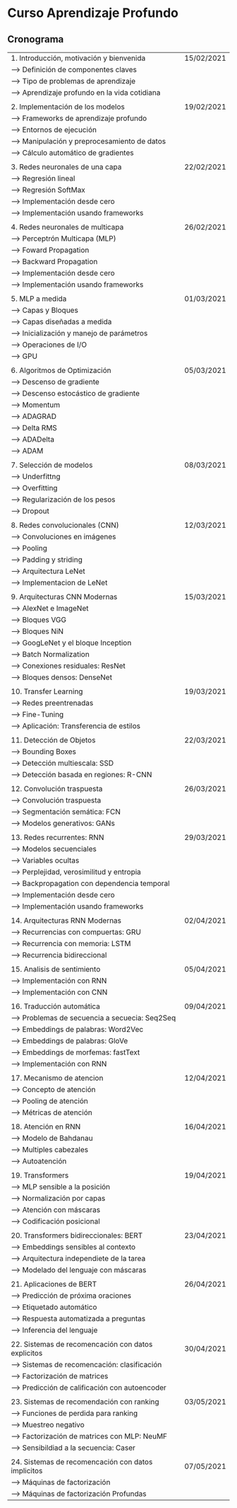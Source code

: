 # Curso Aprendizaje Profundo
## Cronograma

| |  |
|---|---|
|1. Introducción, motivación y bienvenida |15/02/2021|
| --> Definición de componentes claves| |
| --> Tipo de problemas de aprendizaje| |
| --> Aprendizaje profundo en la vida cotidiana| |
|||
|2. Implementación de los modelos |19/02/2021|
| --> Frameworks de aprendizaje profundo||
| --> Entornos de ejecución||
| --> Manipulación y preprocesamiento de datos||
| --> Cálculo automático de gradientes||
|||
|3. Redes neuronales de una capa|22/02/2021|
| --> Regresión lineal||
| --> Regresión SoftMax||
| --> Implementación desde cero||
| --> Implementación usando frameworks||
|||
|4. Redes neuronales de multicapa|26/02/2021|
| --> Perceptrón Multicapa (MLP)||
| --> Foward Propagation||
| --> Backward Propagation||
| --> Implementación desde cero||
| --> Implementación usando frameworks||
|||
|5. MLP a medida|01/03/2021|
| --> Capas y Bloques||
| --> Capas diseñadas a medida||
| --> Inicialización y manejo de parámetros||
| --> Operaciones de I/O||
| --> GPU||
|||
|6. Algoritmos de Optimización|05/03/2021|
| --> Descenso de gradiente||
| --> Descenso estocástico de gradiente||
| --> Momentum||
| --> ADAGRAD||
| --> Delta RMS||
| --> ADADelta||
| --> ADAM||
|||
|7. Selección de modelos|08/03/2021|
| --> Underfittng||
| --> Overfitting||
| --> Regularización de los pesos||
| --> Dropout||
|||
|8. Redes convolucionales (CNN)|12/03/2021|
| --> Convoluciones en imágenes||
| --> Pooling||
| --> Padding y striding||
| --> Arquitectura LeNet||
| --> Implementacion de LeNet||
|||
|9. Arquitecturas CNN Modernas|15/03/2021|
| --> AlexNet e ImageNet||
| --> Bloques VGG||
| --> Bloques NiN||
| --> GoogLeNet y el bloque Inception||
| --> Batch Normalization||
| --> Conexiones residuales: ResNet||
| --> Bloques densos: DenseNet||
|||
|10. Transfer Learning|19/03/2021|
| --> Redes preentrenadas||
| --> Fine-Tuning||
| --> Aplicación: Transferencia de estilos||
|||
|11. Detección de Objetos|22/03/2021|
| --> Bounding Boxes||
| --> Detección multiescala: SSD||
| --> Detección basada en regiones: R-CNN||
|||
|12. Convolución traspuesta|26/03/2021| <-- Revisar nombre!
| --> Convolución traspuesta||
| --> Segmentación semática: FCN||
| --> Modelos generativos: GANs||
|||
|13. Redes recurrentes: RNN|29/03/2021|
| --> Modelos secuenciales||
| --> Variables ocultas||
| --> Perplejidad, verosimilitud y entropia||
| --> Backpropagation con dependencia temporal||
| --> Implementación desde cero||
| --> Implementación usando frameworks||
|||
|14. Arquitecturas RNN Modernas|02/04/2021|
| --> Recurrencias con compuertas: GRU||
| --> Recurrencia con memoria: LSTM||
| --> Recurrencia bidireccional||
|||
|15. Analisis de sentimiento|05/04/2021|
| --> Implementación con RNN||
| --> Implementación con CNN||
|||
|16. Traducción automática|09/04/2021|
| --> Problemas de secuencia a secuecia: Seq2Seq||
| --> Embeddings de palabras: Word2Vec||
| --> Embeddings de palabras: GloVe||
| --> Embeddings de morfemas: fastText||
| --> Implementación con RNN||
|||
|17. Mecanismo de atencion|12/04/2021|
| --> Concepto de atención||
| --> Pooling de atención||
| --> Métricas de atención||
|||
|18. Atención en RNN|16/04/2021|
| --> Modelo de Bahdanau||
| --> Multiples cabezales||
| --> Autoatención|| <-- revisar nombre
|||
|19. Transformers|19/04/2021|
| --> MLP sensible a la posición||
| --> Normalización por capas||
| --> Atención con máscaras||
| --> Codificación posicional||
|||
|20. Transformers bidireccionales: BERT|23/04/2021|
| --> Embeddings sensibles al contexto||
| --> Arquitectura independiete de la tarea||
| --> Modelado del lenguaje con máscaras||
|||
|21. Aplicaciones de BERT|26/04/2021|
| --> Predicción de próxima oraciones||
| --> Etiquetado automático||
| --> Respuesta automatizada a preguntas||
| --> Inferencia del lenguaje||
|||
|22. Sistemas de recomencación con datos explicitos|30/04/2021|
| --> Sistemas de recomencación: clasificación ||
| --> Factorización de matrices||
| --> Predicción de calificación con autoencoder||
|||
|23. Sistemas de recomendación con ranking|03/05/2021|
| --> Funciones de perdida para ranking||
| --> Muestreo negativo||
| --> Factorización de matrices con MLP: NeuMF||
| --> Sensibildiad a la secuencia:  Caser||
|||
|24. Sistemas de recomencación con datos implicitos|07/05/2021|
| --> Máquinas de factorización||
| --> Máquinas de factorización Profundas||
